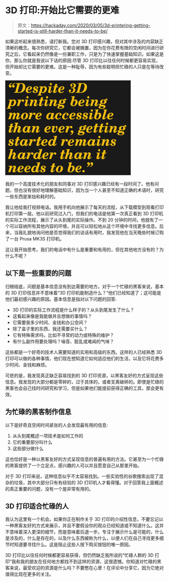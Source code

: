 # 3D 打印:开始比它需要的更难

> 原文：<https://hackaday.com/2020/03/05/3d-printering-getting-started-is-still-harder-than-it-needs-to-be/>

如果这听起来很熟悉，请打断我。您对 3D 打印感兴趣，但对其中涉及的内容缺乏清晰的概念。每次你研究它，它都会被搁置，因为在你花费有限的空闲时间进行研究之后，它看起来仍然像是一份兼职工作，只是为了快速掌握基础知识。如果这是你，那么你就是我说以下话的原因:尽管 3D 打印比以往任何时候都更容易实现，但开始却比它需要的更难。这是一种耻辱，因为有些聪明但忙碌的人只是在等待改变。

![](img/5c7f23b1244b944fd214fba0f963504e.png)

我的一个高度技术化的朋友和同事对 3D 打印感兴趣已经有一段时间了。他有问题，但也没有很好地理解基础知识，因为当一个人甚至不知道正确的术语时，研究一些东西是笨拙和耗时的。

我让他给我打视频电话。我用手机向他展示了每天的流程，从下载模型到观看打印机打印第一层。他以前研究过入门，但我们的电话是他第一次真正看到 3D 打印机的实际工作流程，展示了从头到尾的实际操作。不到 20 分钟的时间，他就有了一个可以容纳所有其他内容的环境，并且可以轻松地从这个环境中寻找更多信息。后来，当我礼貌地询问他是否觉得我们的谈话有用时，我发现他在当天晚些时候订购了一台 Prusa MK3S 打印机。

这让我开始思考。我们的电话中有什么是重要和有用的，但在其他地方没有的？为什么不呢？

## 以下是一些重要的问题

归根结底，问题是基本信息没有到达需要的地方。对于一个忙碌的黑客来说，基本的 3D 打印信息并不意味着“3D 打印机能制造什么？”他们已经知道了；这可能是他们最初感兴趣的原因。基本信息是指对以下问题的回答:

*   3D 打印的实际工作流程是什么样子的？从头到尾发生了什么？
*   这看起来像是我能做并且想做的事情吗？
*   它需要我多少时间、金钱和办公空间？
*   除了盒子里的东西，我还需要买什么？
*   它有特殊需求吗，比如不寻常的动力或特殊的维护？
*   有什么副作用要处理吗？噪音、脏乱或难闻的气味？

这些都是一个好奇的技术人需要知道的实用和高级的东西。这样的人已经熟悉 3D 打印可以做的各种事情，他们现在想知道它如何适应他们的生活，以及它将花费多少时间、金钱和麻烦。

可悲的是，我发现真正缺乏容易找到的 3D 打印资源，以黑客友好的方式呈现这些信息。我发现的大部分都是零碎的，过于具体的，或者支离破碎的。即使是忙碌的黑客也会自己找时间研究和学习，但是如果他们能提前获得正确的工具，那会更有效。

## 为忙碌的黑客制作信息

以下是好奇且空闲时间紧张的人会发现最有用的信息:

1.  从头到尾概述一项技术是如何工作的
2.  它的重要部分叫什么
3.  这些部分做什么

这也恰好是一种以黑客友好的方式呈现信息的普遍有用的方法。它甚至为一个忙碌的黑客提供了一个立足点，感兴趣的人可以并且愿意自己从那里开始。

对于 3D 打印来说，这种信息似乎不太容易找到。一些实验性的谷歌搜索出现了混杂的垃圾，其中大部分只有有经验的 3D 打印机人才看得懂。对于回答我上面概述的真正重要的问题，没有一个是非常有用的。

## 3D 打印适合忙碌的人

我认为这里有一个机会。如果你正在制作关于 3D 打印的介绍性信息，不要忘记以一种黑客友好的方式来展示，并且不要假设你的观众已经知道或不知道什么。这并不意味着深入更深的细节，而是意味着后退一步。专注于展示什么是可能的，什么是涉及的，什么是存在的，以及什么东西被称为什么，以便人们在自己寻找更多细节时知道要寻找什么。这是阻止这些人按下购买按钮的唯一原因。

3D 打印比以往任何时候都更容易获得，但仍然缺乏我所说的“忙碌人群的 3D 打印”我和我的朋友在任何地方都找不到这样的资源，这很遗憾。你知道对忙碌的黑客来说，最受欢迎的资源是什么吗？不要憋在心里！在评论中分享它，因为它绝对值得比现在更多的关注。